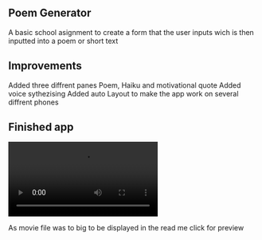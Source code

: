 ## Poem Generator

A basic school asignment to create a form that the user inputs wich is then inputted into a poem or short text

## Improvements

Added three diffrent panes Poem, Haiku and motivational quote
Added voice sythezising
Added auto Layout to make the app work on several diffrent phones

## Finished app

![finished app](https://github.com/Jonatan-Vahlberg/Images/blob/master/screencast%202019-01-27%2019-39-27.mp4)

As movie file was to big to be displayed in the read me click for preview
